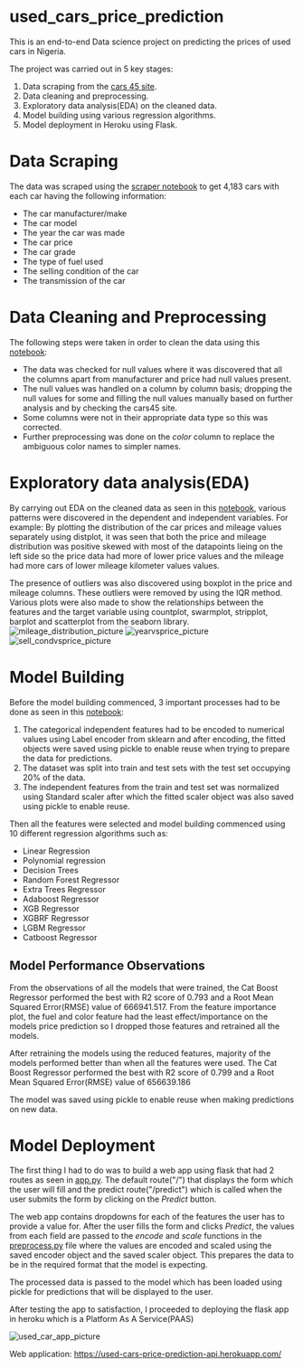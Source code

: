 # used_cars_price_prediction
This is an end-to-end Data science project on predicting the prices of used cars in Nigeria.

The project was carried out in 5 key stages:
1. Data scraping from the [cars 45 site](https://buy.cars45.com/cars). 
2. Data cleaning and preprocessing.
3. Exploratory data analysis(EDA) on the cleaned data.
4. Model building using various regression algorithms. 
5. Model deployment in Heroku using Flask.

# Data Scraping
The data was scraped using the [scraper notebook](https://github.com/FiyinfobaO/used_cars_price_prediction/blob/master/data_scraper_used_cars.ipynb) to get 4,183 cars with each car having the following information:
* The car manufacturer/make
* The car model
* The year the car was made
* The car price
* The car grade
* The type of fuel used 
* The selling condition of the car
* The transmission of the car

# Data Cleaning and Preprocessing 
The following steps were taken in order to clean the data using this [notebook](https://github.com/FiyinfobaO/used_cars_price_prediction/blob/master/data_cleaning_and_processing.ipynb):
* The data was checked for null values where it was discovered that all the columns apart from manufacturer and price had null values present.
* The null values was handled on a column by column basis; dropping the null values for some and filling the null values manually based on further analysis and by checking the cars45 site.
* Some columns were not in their appropriate data type so this was corrected.
* Further preprocessing was done on the *color* column to replace the ambiguous color names to simpler names.

# Exploratory data analysis(EDA)
By carrying out EDA on the cleaned data as seen in this [notebook](https://github.com/FiyinfobaO/used_cars_price_prediction/blob/master/data_EDA_used_cars.ipynb), various patterns were discovered in the dependent and independent variables.
For example: By plotting the distribution of the car prices and mileage values separately using distplot, it was seen that both the price and mileage distribution was positive skewed with most of the datapoints lieing on the left side so the price data had more of lower price values and the mileage had more cars of lower mileage kilometer values values.

The presence of outliers was also discovered using boxplot in the price and mileage columns. These outliers were removed by using the IQR method. Various plots were also made to show the relationships between the features and the target variable using countplot, swarmplot, stripplot, barplot and scatterplot from the seaborn library.
![mileage_distribution_picture](/images/mileage_distribution.png)
![yearvsprice_picture](/images/yearvsprice.png)
![sell_condvsprice_picture](/images/sell_condvsprice.png)

# Model Building 
Before the model building commenced, 3 important processes had to be done as seen in this [notebook](https://github.com/FiyinfobaO/used_cars_price_prediction/blob/master/feature_selection_and_model_building.ipynb):
1. The categorical independent features had to be encoded to numerical values using Label encoder from sklearn and after encoding, the fitted objects were saved using pickle to enable reuse when trying to prepare the data for predictions.
2. The dataset was split into train and test sets with the test set occupying 20% of the data. 
3. The independent features from the train and test set was normalized using Standard scaler after which the fitted scaler object was also saved using pickle to enable reuse.

Then all the features were selected and model building commenced using 10 different regression algorithms such as:
* Linear Regression
* Polynomial regression
* Decision Trees 
* Random Forest Regressor
* Extra Trees Regressor
* Adaboost Regressor 
* XGB Regressor 
* XGBRF Regressor 
* LGBM Regressor
* Catboost Regressor

## Model Performance Observations
From the observations of all the models that were trained, the Cat Boost Regressor performed the best with R2 score of 0.793 and a Root Mean Squared Error(RMSE) value of 666941.517. From the feature importance plot, the fuel and color feature had the least effect/importance on the models price prediction so I dropped those features and retrained all the models.

After retraining the models using the reduced features, majority of the models performed better than when all the features were used. The Cat Boost Regressor performed the best with R2 score of 0.799 and a Root Mean Squared Error(RMSE) value of 656639.186

The model was saved using pickle to enable reuse when making predictions on new data.

# Model Deployment 
The first thing I had to do was to build a web app using flask that had 2 routes as seen in [app.py](https://github.com/FiyinfobaO/used_cars_price_prediction/blob/master/app.py). The default route("/") that displays the form which the user will fill and the predict route("/predict") which is called when the user submits the form by clicking on the *Predict* button.

The web app contains dropdowns for each of the features the user has to provide a value for. After the user fills the form and clicks *Predict*, the values from each field are passed to the *encode* and *scale* functions in the [preprocess.py](https://github.com/FiyinfobaO/used_cars_price_prediction/blob/master/preprocess.py) file where the values are encoded and scaled using the saved encoder object and the saved scaler object. 
This prepares the data to be in the required format that the model is expecting.

The processed data is passed to the model which has been loaded using pickle for predictions that will be displayed to the user. 

After testing the app to satisfaction, I proceeded to deploying the flask app in heroku which is a Platform As A Service(PAAS)

![used_car_app_picture](/images/used_car_app_pic.png)

Web application: https://used-cars-price-prediction-api.herokuapp.com/
